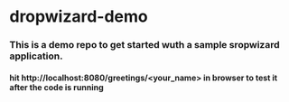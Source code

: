 # dropwizard-demo

### This is a demo repo to get started wuth a sample sropwizard application. 

#### hit http://localhost:8080/greetings/<your_name> in browser to test it after the code is running